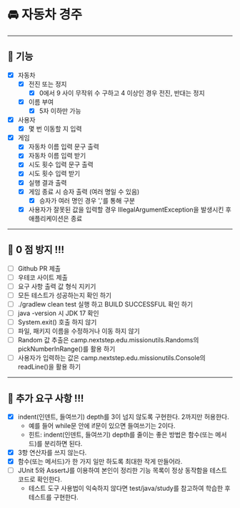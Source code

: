 # 🚘 자동차 경주

---
## 🎯 기능
- [x] 자동차
    - [x] 전진 또는 정지
        - [x] 0에서 9 사이 무작위 수 구하고 4 이상인 경우 전진, 반대는 정지
    - [x] 이름 부여
        - [x] 5자 이하만 가능
- [x] 사용자
    - [x] 몇 번 이동할 지 입력

- [x] 게임
    - [x] 자동차 이름 입력 문구 출력
    - [x] 자동차 이름 입력 받기
    - [x] 시도 횟수 입력 문구 출력
    - [x] 시도 횟수 입력 받기
    - [x] 실행 결과 출력
    - [x] 게임 종료 시 승자 출력 (여러 명일 수 있음)
        - [x] 승자가 여러 명인 경우 ','를 통해 구분
    - [x] 사용자가 잘못된 값을 입력할 경우 IllegalArgumentException을 발생시킨 후 애플리케이션은 종료

---
## 🎯 0 점 방지 !!!
- [ ] Github PR 제출
- [ ] 우테코 사이트 제출
- [ ] 요구 사항 출력 값 형식 지키기
- [ ] 모든 테스트가 성공하는지 확인 하기
- [ ] ./gradlew clean test 실행 하고 BUILD SUCCESSFUL 확인 하기
- [ ] java -version 시 JDK 17 확인
- [ ] System.exit() 호출 하지 않기
- [ ] 파일, 패키지 이름을 수정하거나 이동 하지 않기
- [ ] Random 값 추출은 camp.nextstep.edu.missionutils.Randoms의 pickNumberInRange()를 활용 하기
- [ ] 사용자가 입력하는 값은 camp.nextstep.edu.missionutils.Console의 readLine()을 활용 하기

---
## 🎯 추가 요구 사항 !!!
- [x] indent(인덴트, 들여쓰기) depth를 3이 넘지 않도록 구현한다. 2까지만 허용한다.
    - 예를 들어 while문 안에 if문이 있으면 들여쓰기는 2이다.
    - 힌트: indent(인덴트, 들여쓰기) depth를 줄이는 좋은 방법은 함수(또는 메서드)를 분리하면 된다.
- [x] 3항 연산자를 쓰지 않는다.
- [x] 함수(또는 메서드)가 한 가지 일만 하도록 최대한 작게 만들어라.
- [ ] JUnit 5와 AssertJ를 이용하여 본인이 정리한 기능 목록이 정상 동작함을 테스트 코드로 확인한다.
    - 테스트 도구 사용법이 익숙하지 않다면 test/java/study를 참고하여 학습한 후 테스트를 구현한다.